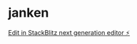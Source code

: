 # janken

[Edit in StackBlitz next generation editor ⚡️](https://stackblitz.com/~/github.com/22112-004/janken)